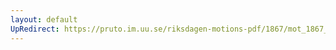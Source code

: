 ```yaml
---
layout: default
UpRedirect: https://pruto.im.uu.se/riksdagen-motions-pdf/1867/mot_1867__ak__85.pdf
---
```

